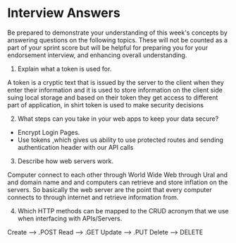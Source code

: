 # Interview Answers
Be prepared to demonstrate your understanding of this week's concepts by answering questions on the following topics. These will not be counted as a part of your sprint score but will be helpful for preparing you for your endorsement interview, and enhancing overall understanding.


1. Explain what a token is used for.

A token is a cryptic text that is issued by the server to the client when they enter their information and it is  used to store information on the client side suing local storage and based on their token they get access to different part of application, in shirt token is used to make security decisions


2. What steps can you take in your web apps to keep your data secure?

* Encrypt Login Pages.
* Use tokens ,which gives us ability to use  protected routes and sending authentication header with our API calls

3. Describe how web servers work.

 Computer connect to each other through World Wide Web through Ural and and domain name and and computers can retrieve and store inflation on the servers. So basically the web server are the point that every computer connects to through internet and retrieve information from.

4. Which HTTP methods can be mapped to the CRUD acronym that we use when interfacing with APIs/Servers.

Create —> .POST 
Read  —> .GET
Update —> .PUT
Delete —> DELETE